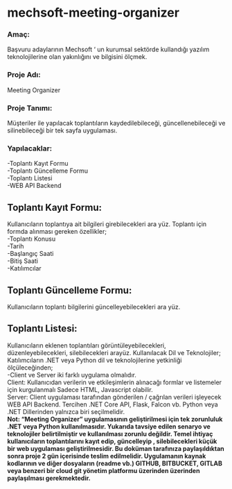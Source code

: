 <h1>mechsoft-meeting-organizer</h1>

<h3>Amaç:</h3>
Başvuru adaylarının Mechsoft ‘ un kurumsal sektörde kullandığı yazılım teknolojilerine olan
yakınlığını ve bilgisini ölçmek.<br>
<h3>Proje Adı:</h3>
Meeting Organizer<br>
<h3>Proje Tanımı:</h3>
Müşteriler ile yapılacak toplantıların kaydedilebileceği, güncellenebileceği ve silinebileceği bir tek sayfa uygulaması.
<h3>Yapılacaklar:</h3>
-Toplantı Kayıt Formu<br>
-Toplantı Güncelleme Formu<br>
-Toplantı Listesi<br>
-WEB API Backend<br>
<h2>Toplantı Kayıt Formu:</h2>
Kullanıcıların toplantıya ait bilgileri girebilecekleri ara yüz. Toplantı için formda alınması gereken özellikler;<br>
-Toplantı Konusu<br>
-Tarih<br>
-Başlangıç Saati<br>
-Bitiş Saati<br>
-Katılımcılar<br>
<h2>Toplantı Güncelleme Formu:</h2>
Kullanıcıların toplantı bilgilerini güncelleyebilecekleri ara yüz. 
<h2>Toplantı Listesi:</h2>
Kullanıcıların eklenen toplantıları görüntüleyebilecekleri, düzenleyebilecekleri, silebilecekleri arayüz. Kullanılacak Dil ve Teknolojiler;
Katılımcıların .NET veya Python dil ve teknolojilerine yetkinliği ölçüleceğinden;<br>
-Client ve Server iki farklı uygulama olmalıdır.<br>
Client: Kullanıcıdan verilerin ve etkileşimlerin alınacağı formlar ve listemeler için kurgulanmalı Sadece HTML, Javascript olabilir.<br>
Server: Client uygulaması tarafından gönderilen / çağrılan verileri işleyecek WEB API Backend. Tercihen .NET Core API, Flask, Falcon vb. Python veya .NET Dillerinden yalnızca biri seçilmelidir.<br>
<b>
Not: “Meeting Organizer” uygulamasının geliştirilmesi için tek zorunluluk .NET veya Python kullanılmasıdır. Yukarıda tavsiye edilen senaryo ve teknolojiler belirtilmiştir ve kullanılması zorunlu değildir. Temel ihtiyaç kullanıcıların toplantılarını kayıt edip, güncelleyip , silebilecekleri küçük bir web uygulaması geliştirilmesidir. Bu doküman tarafınıza paylaşıldıktan sonra proje 2 gün içerisinde teslim edilmelidir.
Uygulamanın kaynak kodlarının ve diğer dosyaların (readme vb.) GITHUB, BITBUCKET, GITLAB veya benzeri bir cloud git yönetim platformu üzerinden üzerinden paylaşılması gerekmektedir.
</b>
